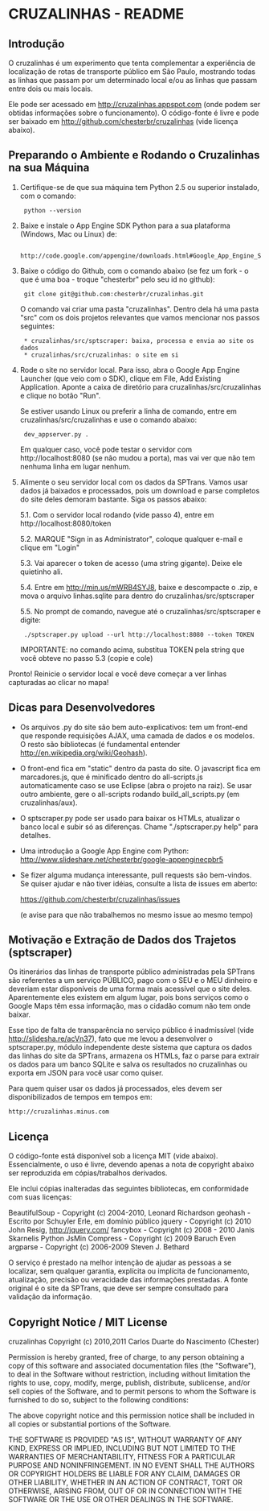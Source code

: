 CRUZALINHAS - README
====================

Introdução
----------

O cruzalinhas é um experimento que tenta complementar a experiência de
localização de rotas de transporte público em São Paulo, mostrando todas as
linhas que passam por um determinado local e/ou as linhas que passam entre
dois ou mais locais.

Ele pode ser acessado em http://cruzalinhas.appspot.com (onde podem ser obtidas
informações sobre o funcionamento). O código-fonte é livre e pode ser baixado
em http://github.com/chesterbr/cruzalinhas (vide licença abaixo).


Preparando o Ambiente e Rodando o Cruzalinhas na sua Máquina
------------------------------------------------------------

1. Certifique-se de que sua máquina tem Python 2.5 ou superior instalado, com o
   comando:

        python --version

2. Baixe e instale o App Engine SDK Python para a sua plataforma (Windows, Mac
   ou Linux) de:

        http://code.google.com/appengine/downloads.html#Google_App_Engine_SDK_for_Python

3. Baixe o código do Github, com o comando abaixo (se fez um fork - o que é uma
   boa - troque "chesterbr" pelo seu id no github):

        git clone git@github.com:chesterbr/cruzalinhas.git

   O comando vai criar uma pasta "cruzalinhas". Dentro dela há uma pasta "src"
   com os dois projetos relevantes que vamos mencionar nos passos seguintes:

        * cruzalinhas/src/sptscraper: baixa, processa e envia ao site os dados
        * cruzalinhas/src/cruzalinhas: o site em si

4. Rode o site no servidor local. Para isso, abra o Google App Engine Launcher
   (que veio com o SDK), clique em File, Add Existing Application. Aponte a
   caixa de diretório para cruzalinhas/src/cruzalinhas e clique no botão "Run".

   Se estiver usando Linux ou preferir a linha de comando, entre em
   cruzalinhas/src/cruzalinhas e use o comando abaixo:

        dev_appserver.py .

   Em qualquer caso, você pode testar o servidor com http://localhost:8080 (se
   não mudou a porta), mas vai ver que não tem nenhuma linha em lugar nenhum.

5. Alimente o seu servidor local com os dados da SPTrans. Vamos usar dados já
   baixados e processados, pois um download e parse completos do site deles
   demoram bastante. Siga os passos abaixo:

    5.1. Com o servidor local rodando (vide passo 4), entre em
    http://localhost:8080/token

    5.2. MARQUE "Sign in as Administrator", coloque qualquer e-mail e clique em
    "Login"

    5.3. Vai aparecer o token de acesso (uma string gigante). Deixe ele
    quietinho ali.

    5.4. Entre em http://min.us/mWRB4SYJ8, baixe e descompacte o .zip, e mova o
    arquivo linhas.sqlite para dentro do cruzalinhas/src/sptscraper

    5.5. No prompt de comando, navegue até o cruzalinhas/src/sptscraper e
    digite:

        ./sptscraper.py upload --url http://localhost:8080 --token TOKEN

    IMPORTANTE: no comando acima, substitua TOKEN pela string que você
                obteve no passo 5.3 (copie e cole)

Pronto! Reinicie o servidor local e você deve começar a ver linhas capturadas
ao clicar no mapa!
   
   
Dicas para Desenvolvedores
--------------------------

 - Os arquivos .py do site são bem auto-explicativos: tem um front-end que
   responde requisições AJAX, uma camada de dados e os modelos. O resto são
   bibliotecas (é fundamental entender http://en.wikipedia.org/wiki/Geohash).
 
 - O front-end fica em "static" dentro da pasta do site. O javascript fica em
   marcadores.js, que é minificado dentro do all-scripts.js automaticamente
   caso se use Eclipse (abra o projeto na raiz). Se usar outro ambiente,
   gere o all-scripts rodando build_all_scripts.py (em cruzalinhas/aux).
   
 - O sptscraper.py pode ser usado para baixar os HTMLs, atualizar o banco
   local e subir só as diferenças. Chame "./sptscraper.py help" para detalhes.
   
 - Uma introdução a Google App Engine com Python:
   http://www.slideshare.net/chesterbr/google-appenginecpbr5

 - Se fizer alguma mudança interessante, pull requests são bem-vindos. Se
   quiser ajudar e não tiver idéias, consulte a lista de issues em aberto:
   
   https://github.com/chesterbr/cruzalinhas/issues
   
   (e avise para que não trabalhemos no mesmo issue ao mesmo tempo)   
        
        
Motivação e Extração de Dados dos Trajetos (sptscraper)
-------------------------------------------------------

Os itinerários das linhas de transporte público administradas pela SPTrans são
referentes a um serviço PÚBLICO, pago com o SEU e o MEU dinheiro e deveriam
estar disponíveis de uma forma mais acessível que o site deles. Aparentemente
eles existem em algum lugar, pois bons serviços como o Google Maps têm essa
informação, mas o cidadão comum não tem onde baixar.

Esse tipo de falta de transparência no serviço público é inadmissível (vide
http://slidesha.re/acVn37), fato que me levou a desenvolver o sptscraper.py,
módulo independente deste sistema que captura os dados das linhas do site da
SPTrans, armazena os HTMLs, faz o parse para extrair os dados para um banco
SQLite e salva os resultados no cruzalinhas ou exporta em JSON para você usar
como quiser.

Para quem quiser usar os dados já processados, eles devem ser disponibilizados
de tempos em tempos em:

    http://cruzalinhas.minus.com
    

Licença
-------

O código-fonte está disponível sob a licença MIT (vide abaixo). Essencialmente,
o uso é livre, devendo apenas a nota de copyright abaixo ser reproduzida em
cópias/trabalhos derivados.

Ele inclui cópias inalteradas das seguintes bibliotecas, em conformidade com
suas licenças:

BeautifulSoup - Copyright (c) 2004-2010, Leonard Richardson
geohash - Escrito por Schuyler Erle, em domínio público
jquery - Copyright (c) 2010 John Resig, http://jquery.com/
fancybox - Copyright (c) 2008 - 2010 Janis Skarnelis
Python JsMin Compress - Copyright (c) 2009 Baruch Even
argparse - Copyright (c) 2006-2009 Steven J. Bethard

O serviço é prestado na melhor intenção de ajudar as pessoas a se localizar,
sem qualquer garantia, explícita ou implícita de funcionamento, atualização,
precisão ou veracidade das informações prestadas. A fonte original é o site
da SPTrans, que deve ser sempre consultado para validação da informação.


Copyright Notice / MIT License
------------------------------

 cruzalinhas
 Copyright (c) 2010,2011 Carlos Duarte do Nascimento (Chester)

 Permission is hereby granted, free of charge, to any person obtaining a copy
 of this software and associated documentation files (the "Software"), to deal
 in the Software without restriction, including without limitation the rights
 to use, copy, modify, merge, publish, distribute, sublicense, and/or sell
 copies of the Software, and to permit persons to whom the Software is
 furnished to do so, subject to the following conditions:
     
 The above copyright notice and this permission notice shall be included in
 all copies or substantial portions of the Software.

 THE SOFTWARE IS PROVIDED "AS IS", WITHOUT WARRANTY OF ANY KIND, EXPRESS OR
 IMPLIED, INCLUDING BUT NOT LIMITED TO THE WARRANTIES OF MERCHANTABILITY,
 FITNESS FOR A PARTICULAR PURPOSE AND NONINFRINGEMENT. IN NO EVENT SHALL THE
 AUTHORS OR COPYRIGHT HOLDERS BE LIABLE FOR ANY CLAIM, DAMAGES OR OTHER
 LIABILITY, WHETHER IN AN ACTION OF CONTRACT, TORT OR OTHERWISE, ARISING FROM,
 OUT OF OR IN CONNECTION WITH THE SOFTWARE OR THE USE OR OTHER 
 DEALINGS IN THE SOFTWARE.


